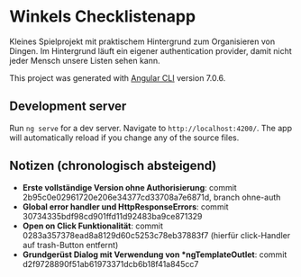 # Winkels Checklistenapp

Kleines Spielprojekt mit praktischem Hintergrund zum Organisieren von Dingen. Im Hintergrund läuft ein eigener
authentication provider, damit nicht jeder Mensch unsere Listen sehen kann.


This project was generated with [Angular CLI](https://github.com/angular/angular-cli) version 7.0.6.

## Development server

Run `ng serve` for a dev server. Navigate to `http://localhost:4200/`. The app will automatically reload if you change any of the source files.

## Notizen (chronologisch absteigend)
* __Erste vollständige Version ohne Authorisierung__: commit 2b95c0e02961720e206e34377cd33708a7e6871d, branch ohne-auth
* __Global error handler und HttpResponseErrors__: commit 30734335bdf98cd901ffd11d92483ba9ce871329
* __Open on Click Funktionalität__: commit 0283a357378ead8a8129d60c5253c78eb37883f7 (hierfür click-Handler auf trash-Button entfernt)
* __Grundgerüst Dialog mit Verwendung von *ngTemplateOutlet__: commit d2f9728890f51ab61973371dcb6b18f41a845cc7



